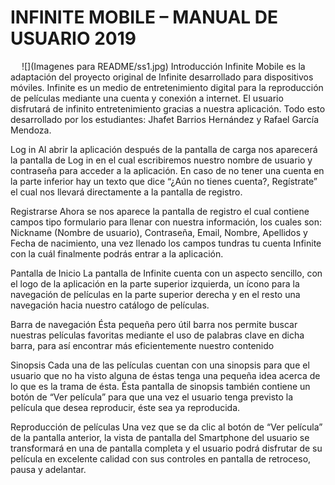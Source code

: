 # INFINITE MOBILE – MANUAL DE USUARIO 2019

 
![](Imagenes para README/ss1.jpg)
Introducción
Infinite Mobile es la adaptación del proyecto original de Infinite desarrollado para dispositivos móviles. Infinite es un medio de entretenimiento digital para la reproducción de películas mediante una cuenta y conexión a internet.
El usuario disfrutará de infinito entretenimiento gracias a nuestra aplicación. Todo esto desarrollado por los estudiantes: Jhafet Barrios Hernández y Rafael García Mendoza.

Log in
Al abrir la aplicación después de la pantalla de carga nos aparecerá la pantalla de Log in en el cual escribiremos nuestro nombre de usuario y contraseña para acceder a la aplicación. En caso de no tener una cuenta en la parte inferior hay un texto que dice “¿Aún no tienes cuenta?, Regístrate” el cual nos llevará directamente a la pantalla de registro.


Registrarse
Ahora se nos aparece la pantalla de registro el cual contiene campos tipo formulario para llenar con nuestra información, los cuales son: Nickname (Nombre de usuario), Contraseña, Email, Nombre, Apellidos y Fecha de nacimiento, una vez llenado los campos tundras tu cuenta Infinite con la cuál finalmente podrás entrar a la aplicación.


Pantalla de Inicio
La pantalla de Infinite cuenta con un aspecto sencillo, con el logo de la aplicación en la parte superior izquierda, un ícono para la navegación de películas en la parte superior derecha y en el resto una navegación hacia nuestro catálogo de películas.


Barra de navegación
Ésta pequeña pero útil barra nos permite buscar nuestras películas favoritas mediante el uso de palabras clave en dicha barra, para así encontrar más eficientemente nuestro contenido


Sinopsis
Cada una de las películas cuentan con una sinopsis para que el usuario que no ha visto alguna de éstas tenga una pequeña idea acerca de lo que es la trama de ésta. Ésta pantalla de sinopsis también contiene un botón de “Ver película” para que una vez el usuario tenga previsto la película que desea reproducir, éste sea ya reproducida.


Reproducción de películas
Una vez que se da clic al botón de “Ver película” de la pantalla anterior, la vista de pantalla del Smartphone del usuario se transformará en una de pantalla completa y el usuario podrá disfrutar de su película en excelente calidad con sus controles en pantalla de retroceso, pausa y adelantar.
	
 

